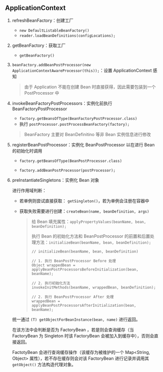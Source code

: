 ## ApplicationContext

1. refreshBeanFactory：创建工厂

    - `new DefaultListableBeanFactory()`
    - `reader.loadBeanDefinitions(configLocations);`
    
    
    
2. getBeanFactory：获取工厂

    - `getBeanFactory()`
    
    

3. `beanFactory.addBeanPostProcessor(new ApplicationContextAwareProcessor(this));`：设置 ApplicationContext 感知

    > 由于 Application 不能在创建 Bean 时直接获得，因此需要包装到一个 PostProcessor 中

    

4. invokeBeanFactoryPostProcessors：实例化前执行 BeanFactoryPostProcessor

    - `factory.getBeansOfType(BeanFactoryPostProcessor.class)`
    - 执行 `postProcessor.postProcessBeanFactory(factory);`

    > BeanFactory 主要对 BeanDefinitino 等非 Bean 实例信息进行修改

    

5. registerBeanPostProcessor：实例化 BeanPostProcessor 以在进行 Bean 的初始化时调用

    - `factory.getBeansOfType(BeanPostProcessor.class)`

    - `factory.addBeanPostProcessor(postProcessor);`

      

6. preInstantiateSingletons：实例化 Bean 对象

    进行作用域判断：
    
    - 若单例则尝试直接获取： `getSingleton()`，若为单例会注册在容器中
    
    - 获取失败需要进行创建：`createBean(name, beanDefinition, args)`
    
      > 给 Bean 填充属性：`applyPropertyValues(beanName, bean, beanDefinition);`
      >
      > 执行 Bean 的初始化方法和 BeanPostProcessor 的前置和后置处理方法：`initializeBean(beanName, bean, beanDefinition);`
      >
      > ```
      > // initializeBean(beanName, bean, beanDefinition)
      > 
      > // 1. 执行 BeanPostProcessor Before 处理
      > Object wrappedBean = applyBeanPostProcessorsBeforeInitialization(bean, beanName);
      > 
      > // 2. 执行初始化方法
      > invokeInitMethods(beanName, wrappedBean, beanDefinition);
      > 
      > // 2. 执行 BeanPostProcessor After 处理
      > wrappedBean = applyBeanPostProcessorsAfterInitialization(bean, beanName);
      > ```
    
    统一通过 `(T) getObjectForBeanInstance(bean, name)` 进行返回。
    
    在该方法中会判断是否为 FactoryBean ，若是则会查询缓存（当 FactoryBean 为 Singleton 时该 FactoryBean 会被加入到缓存中），否则会直接返回。
    
    FactotyBean 会进行查询缓存操作（该缓存为被维护的一个 Map<String, Object> 属性），若不存在缓存则会对该 FactoryBean 进行记录并调用其 `getObject()` 方法构造代理对象。
